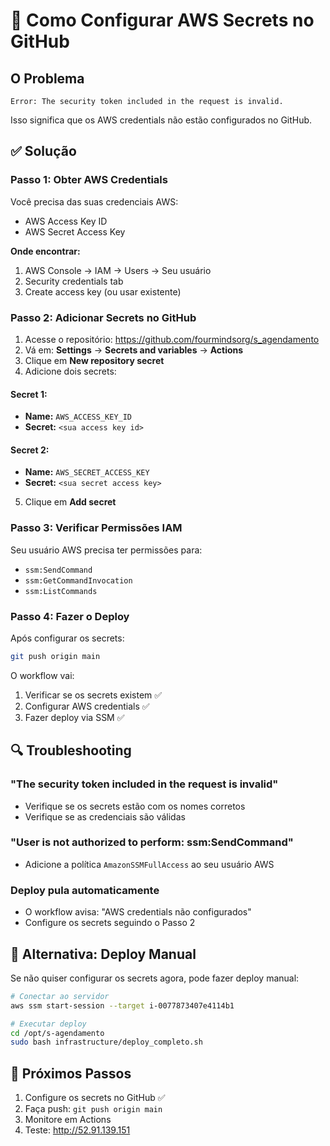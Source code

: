 # 🔐 Como Configurar AWS Secrets no GitHub

## O Problema
```
Error: The security token included in the request is invalid.
```

Isso significa que os AWS credentials não estão configurados no GitHub.

## ✅ Solução

### Passo 1: Obter AWS Credentials

Você precisa das suas credenciais AWS:
- AWS Access Key ID
- AWS Secret Access Key

**Onde encontrar:**
1. AWS Console → IAM → Users → Seu usuário
2. Security credentials tab
3. Create access key (ou usar existente)

### Passo 2: Adicionar Secrets no GitHub

1. Acesse o repositório: https://github.com/fourmindsorg/s_agendamento
2. Vá em: **Settings** → **Secrets and variables** → **Actions**
3. Clique em **New repository secret**
4. Adicione dois secrets:

#### Secret 1:
- **Name:** `AWS_ACCESS_KEY_ID`
- **Secret:** `<sua access key id>`

#### Secret 2:
- **Name:** `AWS_SECRET_ACCESS_KEY`
- **Secret:** `<sua secret access key>`

5. Clique em **Add secret**

### Passo 3: Verificar Permissões IAM

Seu usuário AWS precisa ter permissões para:
- `ssm:SendCommand`
- `ssm:GetCommandInvocation`
- `ssm:ListCommands`

### Passo 4: Fazer o Deploy

Após configurar os secrets:

```bash
git push origin main
```

O workflow vai:
1. Verificar se os secrets existem ✅
2. Configurar AWS credentials ✅
3. Fazer deploy via SSM ✅

## 🔍 Troubleshooting

### "The security token included in the request is invalid"
- Verifique se os secrets estão com os nomes corretos
- Verifique se as credenciais são válidas

### "User is not authorized to perform: ssm:SendCommand"
- Adicione a política `AmazonSSMFullAccess` ao seu usuário AWS

### Deploy pula automaticamente
- O workflow avisa: "AWS credentials não configurados"
- Configure os secrets seguindo o Passo 2

## 📝 Alternativa: Deploy Manual

Se não quiser configurar os secrets agora, pode fazer deploy manual:

```bash
# Conectar ao servidor
aws ssm start-session --target i-0077873407e4114b1

# Executar deploy
cd /opt/s-agendamento
sudo bash infrastructure/deploy_completo.sh
```

## 🎯 Próximos Passos

1. Configure os secrets no GitHub ✅
2. Faça push: `git push origin main`
3. Monitore em Actions
4. Teste: http://52.91.139.151

